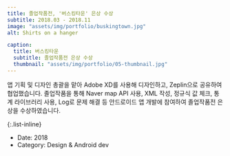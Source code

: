 ```yaml
---
title: 졸업작품전, '버스킹타운' 은상 수상
subtitle: 2018.03 - 2018.11
image: "assets/img/portfolio/buskingtown.jpg"
alt: Shirts on a hanger

caption:
  title: 버스킹타운
  subtitle: 졸업작품전 은상 수상
  thumbnail: "assets/img/portfolio/05-thumbnail.jpg"
---
```

앱 기획 및 디자인 총괄을 맡아 Adobe XD를 사용해 디자인하고, Zeplin으로 공유하여 협업했습니다.
졸업작품을 통해 Naver map API 사용, XML 작성, 정규식 값 체크, 통계 라이브러리 사용, Log로 문제 해결 등
안드로이드 앱 개발에 참여하여 졸업작품전 은상을 수상하였습니다.

{:.list-inline}
- Date: 2018
- Category: Design & Android dev
